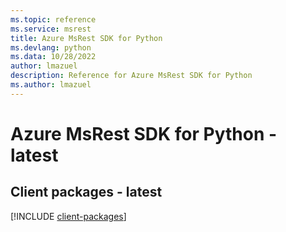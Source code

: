 ```yaml
---
ms.topic: reference
ms.service: msrest
title: Azure MsRest SDK for Python
ms.devlang: python
ms.data: 10/28/2022
author: lmazuel
description: Reference for Azure MsRest SDK for Python
ms.author: lmazuel
---
```

# Azure MsRest SDK for Python - latest

## Client packages - latest
[!INCLUDE [client-packages](msrest-client-index.md)]